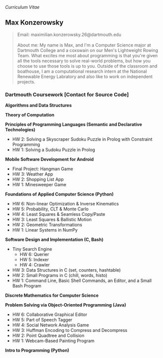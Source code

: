 *Curriculum Vitae*

Max Konzerowsky
--
<blockquote>
Email: maximilian.konzerowsky.26@dartmouth.edu
<br></br>
About me: My name is Max, and I'm a Computer Science major at Dartmouth College and a coxswain on our Men's Lightweight Rowing Team. What excites me most about programming is that you're given all the tools necessary to solve real-world problems, but how you choose to use those tools is up to you. Outside of the classroom and boathouse, I am a computational research intern at the National Renewable Energy Labratory and also like to work on independent projects.
</blockquote>

### Dartmouth Coursework [Contact for Source Code]

**Algorithms and Data Structures**

**Theory of Computation**

**Principles of Programming Languages (Semantic and Declarative Technologies)**
- HW 2: Solving a Skyscraper Sudoku Puzzle in Prolog with Constraint Programming
- HW 1: Solving a Sudoku Puzzle in Prolog

**Mobile Software Development for Android**
- Final Project: Hangman Game
- HW 3: Weather App
- HW 2: Shopping List App
- HW 1: Minesweeper Game

**Foundations of Applied Computer Science (Python)**
- HW 6: Non-linear Optimization & Inverse Kinematics
- HW 5: Probability, CLT & Monte Carlo
- HW 4: Least Squares & Seamless Copy/Paste
- HW 3: Least Squares & Ballistic Motion
- HW 2: Geometric Transformations
- HW 1: Linear Systems in NumPy

**Software Design and Implementation (C, Bash)**
- Tiny Search Engine
  - HW 6: Querier
  - HW 5: Indexer
  - HW 4: Crawler
- HW 3: Data Structures in C (set, counters, hashtable)
- HW 2: Small Programs in C (chill, words, histo)
- HW 1: Command Line, Basic Shell Commands, an Editor, and a Small Bash Program

**Discrete Mathematics for Computer Science**

**Problem Solving via Object-Oriented Programming (Java)**
- HW 6: Collaborative Graphical Editor
- HW 5: Part of Speech Tagger
- HW 4: Social Network Analysis Game
- HW 3: Huffman Encoding to Compress and Decompress
- HW 2: Point Quadtree and Collision
- HW 1: Webcam-Based Painting Program
  
**Intro to Programming (Python)**
